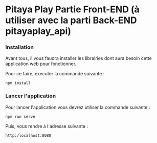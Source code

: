 # Pitaya Play Partie Front-END (à utiliser avec la parti Back-END pitayaplay_api)


### Installation

Avant tous, il vous faudra installer les librairies dont aura besoin cette application web pour fonctionner.

Pour ce faire, executer la commande suivante :

``` npm install ```

### Lancer l'application

Pour lancer l'application vous devrez utiliser la commande suivante :

``` npm run serve ```

Puis, vous rendre à l'adresse suivante :

``` http:/localhost:8080 ```
